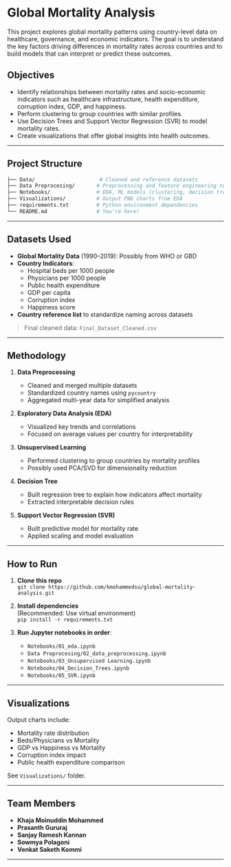 # Global Mortality Analysis

This project explores global mortality patterns using country-level data on healthcare, governance, and economic indicators. The goal is to understand the key factors driving differences in mortality rates across countries and to build models that can interpret or predict these outcomes.

## Objectives

- Identify relationships between mortality rates and socio-economic indicators such as healthcare infrastructure, health expenditure, corruption index, GDP, and happiness.
- Perform clustering to group countries with similar profiles.
- Use Decision Trees and Support Vector Regression (SVR) to model mortality rates.
- Create visualizations that offer global insights into health outcomes.

---

## Project Structure

```bash
├── Data/                     # Cleaned and reference datasets
├── Data Preprocesing/       # Preprocessing and feature engineering notebook
├── Notebooks/               # EDA, ML models (clustering, decision tree, SVR)
├── Visualizations/          # Output PNG charts from EDA
├── requirements.txt         # Python environment dependencies
└── README.md                # You're here!
```

---

##  Datasets Used

- **Global Mortality Data** (1990–2019): Possibly from WHO or GBD
- **Country Indicators**:
  - Hospital beds per 1000 people
  - Physicians per 1000 people
  - Public health expenditure
  - GDP per capita
  - Corruption index
  - Happiness score
- **Country reference list** to standardize naming across datasets

> Final cleaned data: `Final_Dataset_Cleaned.csv`

---

##  Methodology

1. **Data Preprocessing**
   - Cleaned and merged multiple datasets
   - Standardized country names using `pycountry`
   - Aggregated multi-year data for simplified analysis

2. **Exploratory Data Analysis (EDA)**
   - Visualized key trends and correlations
   - Focused on average values per country for interpretability

3. **Unsupervised Learning**
   - Performed clustering to group countries by mortality profiles
   - Possibly used PCA/SVD for dimensionality reduction

4. **Decision Tree**
   - Built regression tree to explain how indicators affect mortality
   - Extracted interpretable decision rules

5. **Support Vector Regression (SVR)**
   - Built predictive model for mortality rate
   - Applied scaling and model evaluation

---

##  How to Run

1. **Clone this repo**  
   `git clone https://github.com/kmohammedsu/global-mortality-analysis.git`

2. **Install dependencies**  
   (Recommended: Use virtual environment)  
   `pip install -r requirements.txt`

3. **Run Jupyter notebooks in order**:
   - `Notebooks/01_eda.ipynb`
   - `Data Preprocesing/02_data_preprocessing.ipynb`
   - `Notebooks/03_Unsupervised Learning.ipynb`
   - `Notebooks/04_Decision_Trees.ipynb`
   - `Notebooks/05_SVR.ipynb`

---

## Visualizations

Output charts include:
- Mortality rate distribution
- Beds/Physicians vs Mortality
- GDP vs Happiness vs Mortality
- Corruption index impact
- Public health expenditure comparison

See `Visualizations/` folder.


---

##  Team Members

- **Khaja Moinuddin Mohammed**
- **Prasanth Gururaj**
- **Sanjay Ramesh Kannan**
- **Sowmya Polagoni**
- **Venkat Saketh Kommi**

---


